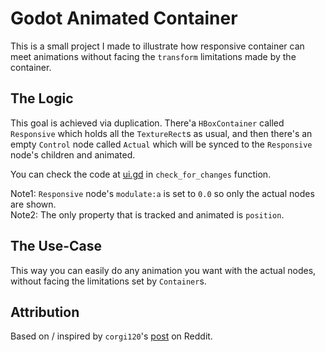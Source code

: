 # Godot Animated Container

This is a small project I made to illustrate how responsive container can meet
animations without facing the `transform` limitations made by the container.  

## The Logic

This goal is achieved via duplication. There'a `HBoxContainer` called `Responsive`
which holds all the `TextureRect`s as usual, and then there's an empty `Control` node
called `Actual` which will be synced to the `Responsive` node's children and animated.

You can check the code at [ui.gd](ui.gd) in `check_for_changes` function. 

Note1: `Responsive` node's `modulate:a` is set to `0.0` so only the actual nodes are shown.  
Note2: The only property that is tracked and animated is `position`.

## The Use-Case

This way you can easily do any animation you want with the actual nodes, without 
facing the limitations set by `Container`s.

## Attribution

Based on / inspired by `corgi120`'s [post](https://www.reddit.com/r/godot/comments/x00qc4/turn_order_ui_trick_to_animate_children_inside/) on Reddit.